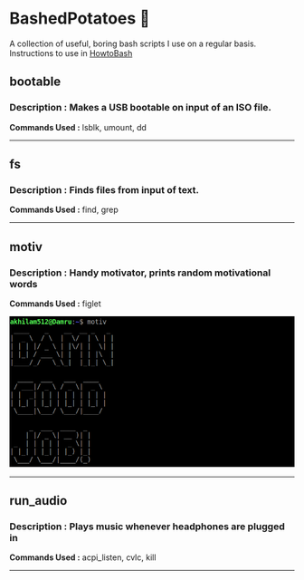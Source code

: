 # BashedPotatoes  :fork_and_knife:

A collection of useful, boring bash scripts I use on a regular basis. Instructions to use in [HowtoBash](/howtobash)


## bootable

### Description : Makes a USB bootable on input of an ISO file.

**Commands Used :** lsblk, umount, dd

--------------------------------------------------------------

## fs

### Description : Finds files from input of text. 

**Commands Used :** find, grep

--------------------------------------------------------------

## motiv

### Description : Handy motivator, prints random motivational words

**Commands Used :** figlet 

![](/screenshots/motiv.png)

--------------------------------------------------------------

## run_audio

### Description : Plays music whenever headphones are plugged in

**Commands Used :** acpi_listen, cvlc, kill 


--------------------------------------------------------------
